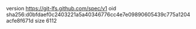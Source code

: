 version https://git-lfs.github.com/spec/v1
oid sha256:d0bfdaef0c2403221a5a40346776cc4e7e09890605439c775a1204acfe8f671d
size 6112
